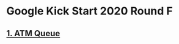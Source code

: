 # Google Kick Start 2020 Round F

## [1. ATM Queue](https://codingcompetitions.withgoogle.com/kickstart/round/000000000019ff48/00000000003f4ed8)
